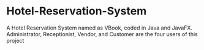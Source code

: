 # Hotel-Reservation-System
A Hotel Reservation System named as VBook, coded in Java and JavaFX. Administrator, Receptionist, Vendor, and Customer are the four users of this project
